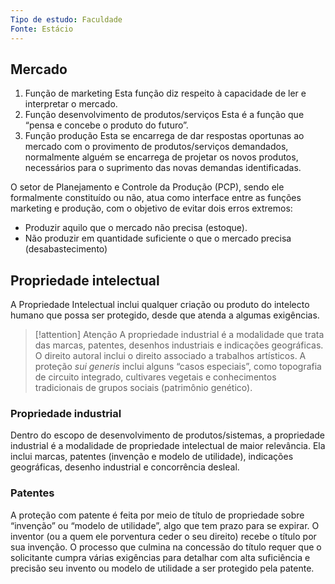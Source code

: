 ```yaml
---
Tipo de estudo: Faculdade
Fonte: Estácio
---
```

## Mercado

1. Função de marketing
	Esta função diz respeito à capacidade de ler e interpretar o mercado.
2. Função desenvolvimento de produtos/serviços
	Esta é a função que “pensa e concebe o produto do futuro”.
3. Função produção
	Esta se encarrega de dar respostas oportunas ao mercado com o provimento de produtos/serviços demandados, normalmente alguém se encarrega de projetar os novos produtos, necessários para o suprimento das novas demandas identificadas.

O setor de Planejamento e Controle da Produção (PCP), sendo ele formalmente constituído ou não, atua como interface entre as funções marketing e produção, com o objetivo de evitar dois erros extremos:
- Produzir aquilo que o mercado não precisa (estoque).
- Não produzir em quantidade suficiente o que o mercado precisa (desabastecimento)

## Propriedade intelectual

A Propriedade Intelectual inclui qualquer criação ou produto do intelecto humano que possa ser protegido, desde que atenda a algumas exigências.

> [!attention] Atenção
> A propriedade industrial é a modalidade que trata das marcas, patentes, desenhos industriais e indicações geográficas. O direito autoral inclui o direito associado a trabalhos artísticos. A proteção _sui generis_ inclui alguns “casos especiais”, como topografia de circuito integrado, cultivares vegetais e conhecimentos tradicionais de grupos sociais (patrimônio genético).

### Propriedade industrial

Dentro do escopo de desenvolvimento de produtos/sistemas, a propriedade industrial é a modalidade de propriedade intelectual de maior relevância. Ela inclui marcas, patentes (invenção e modelo de utilidade), indicações geográficas, desenho industrial e concorrência desleal.

### Patentes


A proteção com patente é feita por meio de título de propriedade sobre “invenção” ou “modelo de utilidade”, algo que tem prazo para se expirar. O inventor (ou a quem ele porventura ceder o seu direito) recebe o título por sua invenção. O processo que culmina na concessão do título requer que o solicitante cumpra várias exigências para detalhar com alta suficiência e precisão seu invento ou modelo de utilidade a ser protegido pela patente.